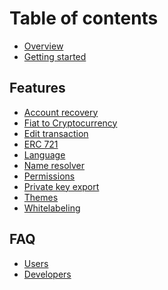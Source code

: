 # Table of contents

- [Overview](README.md)
- [Getting started](getting-started.md)

## Features

- [Account recovery](features/AccountRecovery.md)
- [Fiat to Cryptocurrency](features/PurchaseCryptocurrency.md)
- [Edit transaction](features/EditTransaction.md)
- [ERC 721](features/ERC721.md)
- [Language](features/Language.md)
- [Name resolver](features/NameResolver.md)
- [Permissions](features/Permissions.md)
- [Private key export](features/PrivateKeyExport.md)
- [Themes](features/Themes.md)
- [Whitelabeling](features/Whitelabeling.md)

## FAQ
- [Users](faq/users.md)
- [Developers](faq/developers.md)

<!--
## API Reference

- [Class](API%20Reference/Class/README.md)

  - [Torus](API%20Reference/Class/README.md#Torus)
  - [Torus object](API%20Reference/Class/README.md#torus-object)
  - [Initalise Torus object](API%20Reference/Class/README.md#init)

- [Display](API%20Reference/Display/README.md)

  - [Show wallet](API%20Reference/Display/README.md)
  - [Show button](API%20Reference/Display/README.md)
  - [Hide button](API%20Reference/Display/README.md)

- [Account](API%20Reference/Account/README.md)

  - [Login](API%20Reference/Account/README.md)
  - [Logout](API%20Reference/Account/README.md)
  - [Get user information](API%20Reference/Account/README.md)
  - [Get public address](API%20Reference/Account/README.md)
  - [Set Provider](API%20Reference/Account/README.md)

- [Ethereum API](API%20Reference/Ethereum%20API/README.md)

  - [web3](API%20Reference/Ethereum%20API/README.md)
  - [Ethereum](API%20Reference/Ethereum%20API/README.md)
  - [Provider](API%20Reference/Ethereum%20API/README.md)

## Supported Integrations

- [Layer 2 compatible](Integration/Layer2.md)
- [Smart contract compatible](Integration/SmartContract.md) -->

<!--
## Developing with torus

- [Developing with Ganache](dev%20with%20torus/README.md)
- [Network List](dev%20with%20torus/README.md)
- [Error Management](dev%20with%20torus/README.md)
- [Node.js version](dev%20with%20torus/README.md)

## Data and security
 -->
<!-- 
## Developers

- [Getting Started](developers/getting-started/README.md)
  - [Web3/Ethers JS Instances](developers/getting-started/web3-ethers-js-instances.md)
  - [For angular users](developers/getting-started/for-angular-users.md)
- [API Reference](developers/api-reference.md)
- [Developing with Ganache](developers/getting-started-with-ganache.md)
- [Sign-In Brand Guideline](developers/sign-in-branding-guideline.md)
- [Torus Architecture](developers/torus-architecture.md)

## Users

- [Getting Started](users/logging-in-with-torus.md)
- [User Frequently Asked Questions](users/user-frequently-asked-questions.md)

## Legal

- [Terms and Conditions](legal/terms-and-conditions.md)
- [Privacy Policy](legal/privacy-policy.md)
- [Cookie Policy](legal/cookie-policy.md) -->
